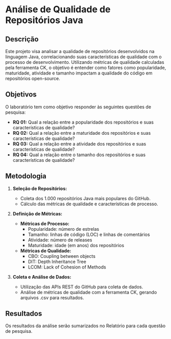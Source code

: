 # Análise de Qualidade de Repositórios Java

## Descrição

Este projeto visa analisar a qualidade de repositórios desenvolvidos na linguagem Java, correlacionando suas características de qualidade com o processo de desenvolvimento. Utilizando métricas de qualidade calculadas pela ferramenta CK, o objetivo é entender como fatores como popularidade, maturidade, atividade e tamanho impactam a qualidade do código em repositórios open-source.

## Objetivos

O laboratório tem como objetivo responder às seguintes questões de pesquisa:

- **RQ 01:** Qual a relação entre a popularidade dos repositórios e suas características de qualidade?
- **RQ 02:** Qual a relação entre a maturidade dos repositórios e suas características de qualidade?
- **RQ 03:** Qual a relação entre a atividade dos repositórios e suas características de qualidade?
- **RQ 04:** Qual a relação entre o tamanho dos repositórios e suas características de qualidade?

## Metodologia

1. **Seleção de Repositórios:**
   - Coleta dos 1.000 repositórios Java mais populares do GitHub.
   - Cálculo das métricas de qualidade e características de processo.

2. **Definição de Métricas:**
   - **Métricas de Processo:**
     - Popularidade: número de estrelas
     - Tamanho: linhas de código (LOC) e linhas de comentários
     - Atividade: número de releases
     - Maturidade: idade (em anos) dos repositórios
   - **Métricas de Qualidade:**
     - CBO: Coupling between objects
     - DIT: Depth Inheritance Tree
     - LCOM: Lack of Cohesion of Methods

3. **Coleta e Análise de Dados:**
   - Utilização das APIs REST do GitHub para coleta de dados.
   - Análise de métricas de qualidade com a ferramenta CK, gerando arquivos .csv para resultados.

## Resultados

Os resultados da análise serão sumarizados no Relatório para cada questão de pesquisa.

